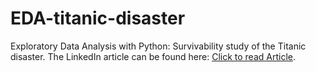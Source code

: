# EDA-titanic-disaster
Exploratory Data Analysis with Python: Survivability study of the Titanic disaster.
The LinkedIn article can be found here: [Click to read Article]([https://example.com](https://www.linkedin.com/pulse/exploratory-data-analysis-python-101-anas-kezibri-npvre/?trackingId=FCYx8iIwQtWX%2BJQANDZb6g%3D%3D)).
